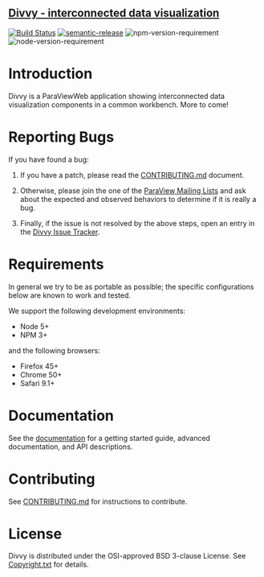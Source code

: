 ## [Divvy - interconnected data visualization](http://kitware.github.io/divvy/)

[![Build Status](https://travis-ci.org/Kitware/vtk-js.svg)](https://travis-ci.org/Kitware/divvy)
[![semantic-release](https://img.shields.io/badge/%20%20%F0%9F%93%A6%F0%9F%9A%80-semantic--release-e10079.svg)](https://github.com/semantic-release/semantic-release)
![npm-version-requirement](https://img.shields.io/badge/npm->=5.0.0-brightgreen.svg)
![node-version-requirement](https://img.shields.io/badge/node->=8.0.0-brightgreen.svg)

Introduction
============

Divvy is a ParaViewWeb application showing interconnected data visualization components in a common workbench. More to come!

Reporting Bugs
==============

If you have found a bug:

1. If you have a patch, please read the [CONTRIBUTING.md][] document.

2. Otherwise, please join the one of the [ParaView Mailing Lists][] and ask
   about the expected and observed behaviors to determine if it is
   really a bug.

3. Finally, if the issue is not resolved by the above steps, open
   an entry in the [Divvy Issue Tracker][].

[CONTRIBUTING.md]: CONTRIBUTING.md
[ParaView Mailing Lists]: http://www.paraview.org/mailing-lists/
[Divvy Issue Tracker]: https://github.com/Kitware/divvy/issues

Requirements
============

In general we try to be as portable as possible; the specific configurations below are known to work and tested.

We support the following development environments:

- Node 5+
- NPM 3+

and the following browsers:

- Firefox 45+
- Chrome 50+
- Safari 9.1+

Documentation
=============

See the [documentation](https://kitware.github.io/divvy) for a
getting started guide, advanced documentation, and API descriptions.

Contributing
============

See [CONTRIBUTING.md](CONTRIBUTING.md) for instructions to contribute.

License
=======

Divvy is distributed under the OSI-approved BSD 3-clause License.
See [Copyright.txt][] for details.

[Copyright.txt]: Copyright.txt
